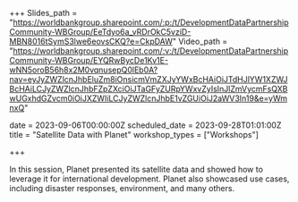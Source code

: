 +++
Slides_path = "https://worldbankgroup.sharepoint.com/:p:/t/DevelopmentDataPartnershipCommunity-WBGroup/EeTdyo6a_vRDrOkC5vziD-MBN8016tSymS3lwe6eovsCKQ?e=CkpDAW"
Video_path = "https://worldbankgroup.sharepoint.com/:v:/t/DevelopmentDataPartnershipCommunity-WBGroup/EYQRwBycDe1Kv1E-wNN5oroB56h8x2M0vqnusepQ0lEb0A?nav=eyJyZWZlcnJhbEluZm8iOnsicmVmZXJyYWxBcHAiOiJTdHJlYW1XZWJBcHAiLCJyZWZlcnJhbFZpZXciOiJTaGFyZURpYWxvZyIsInJlZmVycmFsQXBwUGxhdGZvcm0iOiJXZWIiLCJyZWZlcnJhbE1vZGUiOiJ2aWV3In19&e=yWmnxQ"

date = 2023-09-06T00:00:00Z
scheduled_date = 2023-09-28T01:01:00Z
title = "Satellite Data with Planet"
workshop_types = ["Workshops"]

+++

In this session, Planet presented its satellite data and showed how to leverage it for international development. Planet also showcased use cases, including disaster responses, environment, and many others. 